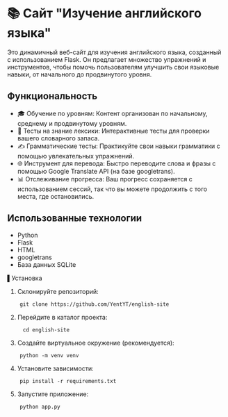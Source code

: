 # 📚 Сайт "Изучение английского языка"
Это динамичный веб-сайт для изучения английского языка, созданный с использованием Flask.  Он предлагает множество упражнений и инструментов, чтобы помочь пользователям улучшить свои языковые навыки, от начального до продвинутого уровня.

## Функциональность

* 🎓 Обучение по уровням: Контент организован по начальному, среднему и продвинутому уровням.
* 📝 Тесты на знание лексики: Интерактивные тесты для проверки вашего словарного запаса.
* ✍️ Грамматические тесты: Практикуйте свои навыки грамматики с помощью увлекательных упражнений.
* 🌐 Инструмент для перевода: Быстро переводите слова и фразы с помощью Google Translate API (на базе googletrans).
* 📊 Отслеживание прогресса: Ваш прогресс сохраняется с использованием сессий, так что вы можете продолжить с того места, где остановились.


    
## Использованные технологии

* Python
* Flask
* HTML
* googletrans
* База данных SQLite



▌Установка

1.  Склонируйте репозиторий:
```
    git clone https://github.com/YentYT/english-site   
```
2.  Перейдите в каталог проекта:
```
     cd english-site
```  
3.  Создайте виртуальное окружение (рекомендуется):
```  
    python -m venv venv
```
4.  Установите зависимости:
```
    pip install -r requirements.txt
```
5.  Запустите приложение:
```
    python app.py
```  
